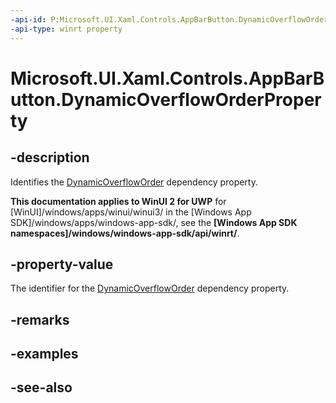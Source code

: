 ```yaml
---
-api-id: P:Microsoft.UI.Xaml.Controls.AppBarButton.DynamicOverflowOrderProperty
-api-type: winrt property
---
```


<!-- Property syntax
public Windows.UI.Xaml.DependencyProperty DynamicOverflowOrderProperty { get; }
-->

# Microsoft.UI.Xaml.Controls.AppBarButton.DynamicOverflowOrderProperty

## -description
Identifies the [DynamicOverflowOrder](appbarbutton_dynamicoverfloworder.md) dependency property.

**This documentation applies to WinUI 2 for UWP** for [WinUI]/windows/apps/winui/winui3/ in the [Windows App SDK]/windows/apps/windows-app-sdk/, see the **[Windows App SDK namespaces]/windows/windows-app-sdk/api/winrt/**.

## -property-value
The identifier for the [DynamicOverflowOrder](appbarbutton_dynamicoverfloworder.md) dependency property.

## -remarks

## -examples

## -see-also
